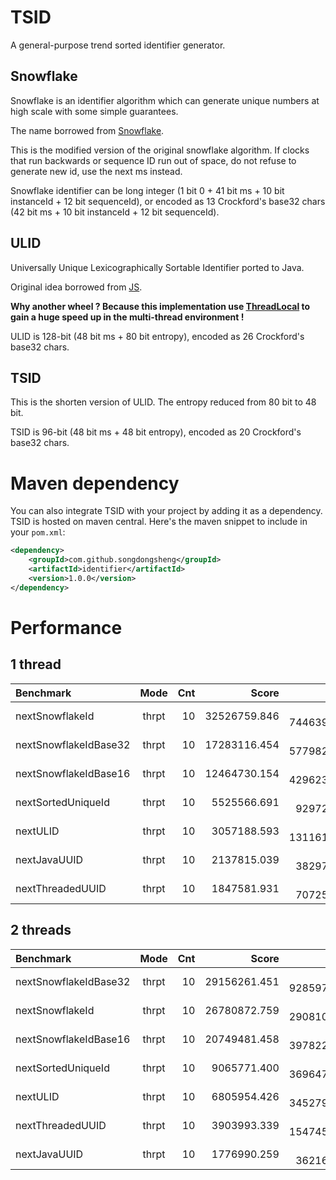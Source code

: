 # TSID
A general-purpose trend sorted identifier generator.

## Snowflake
Snowflake is an identifier algorithm which can generate unique numbers at high scale with some simple guarantees.

The name borrowed from [Snowflake](https://github.com/twitter/snowflake/releases/tag/snowflake-2010).

This is the modified version of the original snowflake algorithm.
If clocks that run backwards or sequence ID run out of space,
do not refuse to generate new id, use the next ms instead.

Snowflake identifier can be long integer (1 bit 0 + 41 bit ms + 10 bit instanceId + 12 bit sequenceId),
or encoded as 13 Crockford's base32 chars (42 bit ms + 10 bit instanceId + 12 bit sequenceId).

## ULID
Universally Unique Lexicographically Sortable Identifier ported to Java.

Original idea borrowed from [JS](https://github.com/alizain/ulid).

**Why another wheel ? Because this implementation use
[ThreadLocal](http://docs.oracle.com/javase/8/docs/api/java/lang/ThreadLocal.html)
to gain a huge speed up in the multi-thread environment !**

ULID is 128-bit (48 bit ms + 80 bit entropy), encoded as 26 Crockford's base32 chars.

## TSID
This is the shorten version of ULID. The entropy reduced from 80 bit to 48 bit.

TSID is 96-bit (48 bit ms + 48 bit entropy), encoded as 20 Crockford's base32 chars.

# Maven dependency
You can also integrate TSID with your project by adding it as a dependency. TSID is hosted on maven central.
Here's the maven snippet to include in your `pom.xml`:

```xml
<dependency>
    <groupId>com.github.songdongsheng</groupId>
    <artifactId>identifier</artifactId>
    <version>1.0.0</version>
</dependency>
```

# Performance
## 1 thread

|Benchmark              |Mode|Cnt|    Score    |    Error     |Units|
|:----------------------|:-:|---:|------------:|-------------:|----:|
|nextSnowflakeId        |thrpt|10| 32526759.846| ± 7446396.465|ops/s|
|nextSnowflakeIdBase32  |thrpt|10| 17283116.454| ± 5779823.186|ops/s|
|nextSnowflakeIdBase16  |thrpt|10| 12464730.154| ± 4296232.934|ops/s|
|nextSortedUniqueId     |thrpt|10|  5525566.691| ±  929724.579|ops/s|
|nextULID               |thrpt|10|  3057188.593| ± 1311610.996|ops/s|
|nextJavaUUID           |thrpt|10|  2137815.039| ±  382973.452|ops/s|
|nextThreadedUUID       |thrpt|10|  1847581.931| ±  707251.161|ops/s|

## 2 threads
|Benchmark              |Mode|Cnt|    Score    |    Error    |Units|
|:----------------------|:-:|---:|------------:|------------:|----:|
|nextSnowflakeIdBase32  |thrpt|10| 29156261.451| ± 928597.367|ops/s|
|nextSnowflakeId        |thrpt|10| 26780872.759| ± 290810.751|ops/s|
|nextSnowflakeIdBase16  |thrpt|10| 20749481.458| ± 397822.980|ops/s|
|nextSortedUniqueId     |thrpt|10|  9065771.400| ± 369647.152|ops/s|
|nextULID               |thrpt|10|  6805954.426| ± 345279.340|ops/s|
|nextThreadedUUID       |thrpt|10|  3903993.339| ± 154745.819|ops/s|
|nextJavaUUID           |thrpt|10|  1776990.259| ±  36216.792|ops/s|
